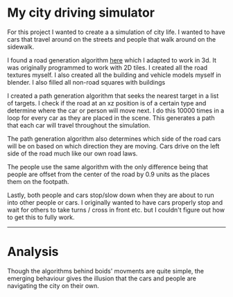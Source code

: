 # My city driving simulator
For this project I wanted to create a a simulation of city life. I wanted to have cars that travel around on the streets and people that walk around on the sidewalk.

I found a road generation algorithm [here](https://kidscancode.org/blog/2018/09/godot3_procgen2/) which I adapted to work in 3d. It was originally programmed to work with 2D tiles. I created all the road textures myself. I also created all the building and vehicle models myself in blender. I also filled all non-road squares with buildings

I created a path generation algorithm that seeks the nearest target in a list of targets. I check if the road at an xz position is of a certain type and determine where the car or person will move next. I do this 10000 times in a loop for every car as they are placed in the scene. This generates a path that each car will travel throughout the simulation.

The path generation algorithm also determines which side of the road cars will be on based on which direction they are moving. Cars drive on the left side of the road much like our own road laws.

The people use the same algorithm with the only difference being that people are offset from the center of the road by 0.9 units as the places them on the footpath.

Lastly, both people and cars stop/slow down when they are about to run into other people or cars. I originally wanted to have cars properly stop and wait for others to take turns / cross in front etc. but I couldn't figure out how to get this to fully work.

---

# Analysis
Though the algorithms behind boids' movments are quite simple, the emerging behaviour gives the illusion that the cars and people are navigating the city on their own.